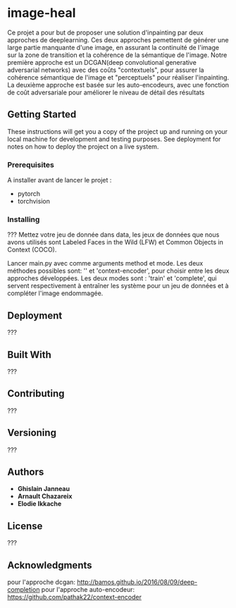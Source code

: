 # image-heal
Ce projet a pour but de proposer une solution d'inpainting par deux approches de deeplearning.
Ces deux approches pemettent de générer une large partie manquante d'une image, en assurant la continuité de l'image sur la zone de transition et la cohérence de la sémantique de l'image.
Notre première approche est un DCGAN(deep convolutional generative adversarial networks) avec des coûts "contextuels", pour assurer la cohérence sémantique de l'image et "perceptuels" pour réaliser l'inpainting. La deuxième approche est basée sur les auto-encodeurs, avec une fonction de coût adversariale pour améliorer le niveau de détail des résultats

## Getting Started

These instructions will get you a copy of the project up and running on your local machine for development and testing purposes. See deployment for notes on how to deploy the project on a live system.

### Prerequisites
A installer avant de lancer le projet :
- pytorch
- torchvision

### Installing

???
Mettez votre jeu de donnée dans data, les jeux de données que nous avons utilisés sont Labeled Faces in the Wild (LFW) et Common Objects in Context (COCO).

Lancer main.py avec comme arguments method et mode.
Les deux méthodes possibles sont: '' et 'context-encoder', pour choisir entre les deux approches développées. Les deux modes sont : 'train' et 'complete', qui servent respectivement à entraîner les système pour un jeu de données et à compléter l'image endommagée.

## Deployment

???

## Built With
???

## Contributing
???

## Versioning

???

## Authors

* **Ghislain Janneau**
* **Arnault Chazareix**
* **Elodie Ikkache**

## License

???

## Acknowledgments
pour l'approche dcgan:
http://bamos.github.io/2016/08/09/deep-completion
pour l'approche auto-encodeur:
https://github.com/pathak22/context-encoder
